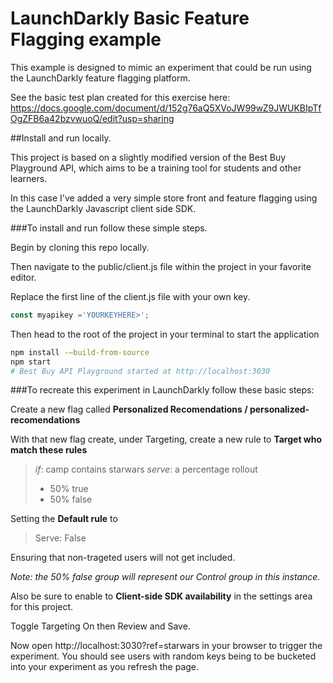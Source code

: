 # LaunchDarkly Basic Feature Flagging example

This example is designed to mimic an experiment that could be run using the LaunchDarkly feature flagging platform.


See the basic test plan created for this exercise here:
https://docs.google.com/document/d/152g76aQ5XVoJW99wZ9JWUKBIpTfOgZFB6a42bzvwuoQ/edit?usp=sharing


##Install and run locally. 

This project is based on a slightly modified version of the Best Buy Playground API, which aims to be a training tool for students and other learners.

In this case I've added a very simple store front and feature flagging using the LaunchDarkly Javascript client side SDK.

###To install and run follow these simple steps.

Begin by cloning this repo locally. 

Then navigate to the public/client.js file within the project in your favorite editor.

Replace the first line of the client.js file with your own key.
```javascript
const myapikey ='YOURKEYHERE>';
```

Then head to the root of the project in your terminal to start the application

```bash
npm install -—build-from-source
npm start
# Best Buy API Playground started at http://localhost:3030
```

###To recreate this experiment in LaunchDarkly follow these basic steps:

Create a new flag called **Personalized Recomendations /  personalized-recomendations**

With that new flag create, under Targeting, create a new rule to **Target who match these rules** 

>*if*: camp contains starwars
>*serve*: a percentage rollout 
> - 50% true
> - 50% false

Setting the **Default rule** to 

>Serve: False

Ensuring that non-trageted users will not get included.

*Note: the 50% false group will represent our Control group in this instance.*

Also be sure to enable to **Client-side SDK availability** in the settings area for this project.

Toggle Targeting On then Review and Save.

Now open http://localhost:3030?ref=starwars in your browser to trigger the experiment. You should see users with random keys being to be bucketed into your experiment as you refresh the page.